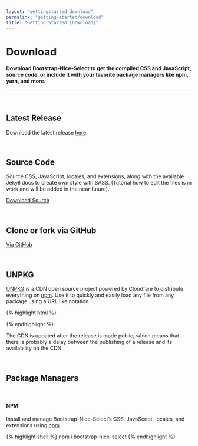 ```yaml
---
layout: "gettingstarted-download"
permalink: "getting-started/download"
title: "Getting Started [Download]"
---
```


# Download

#### Download Bootstrap-Nice-Select to get the compiled CSS and JavaScript, source code, or include it with your favorite package managers like npm, yarn, and more.

---

&nbsp;

## **Latest Release**

Download the latest release [here](https://github.com/kevingostomski/bootstrap-nice-select/releases/download/v1.1.0/bootstrap-nice-select-v1.1.0.zip).

&nbsp;

## **Source Code**

Source CSS, JavaScript, locales, and extensions, along with the available Jekyll docs to create own style with SASS. (Tutorial how to edit the files is in work and will be added in the near future).

<a class="btn btn-outline-primary" href="https://github.com/kevingostomski/bootstrap-nice-select/archive/refs/tags/v1.1.0.zip">Download Source</a>

&nbsp;

## **Clone or fork via GitHub**

<a class="btn btn-outline-primary" href="https://github.com/kevingostomski/bootstrap-nice-select">Via GitHub</a>

&nbsp;

## **UNPKG**

[UNPKG](https://unpkg.com/browse/bootstrap-nice-select@1.1.0/) is a CDN open source project powered by Cloudfare to distribute everything on [npm](https://www.npmjs.com/). Use it to quickly and easily load any file from any package using a URL like notation.

{% highlight html %}
<!-- Latest compiled and minified CSS -->
<link rel="stylesheet" href="https://unpkg.com/bootstrap-nice-select@1.1.0/dist/css/bootstrap-nice-select.min.css">

<!-- Latest compiled and minified JavaScript -->
<script src="https://unpkg.com/bootstrap-nice-select@1.1.0/dist/js/bootstrap-nice-select.min.js"></script>
{% endhighlight %}

<div class="alert alert-light d-flex align-items-center font-size-13 my-3" role="alert">
    <i class="fa-solid fa-circle-info pe-2"></i>
    <div>
    The CDN is updated after the release is made public, which means that there is probably a delay between the publishing of a release and its availability on the CDN.
    </div>
</div>

&nbsp;

## **Package Managers**

&nbsp;

#### NPM

Install and manage Bootstrap-Nice-Select’s CSS, JavaScript, locales, and extensions using [npm](https://www.npmjs.com/package/bootstrap-nice-select).

{% highlight shell %}
npm i bootstrap-nice-select
{% endhighlight %}

&nbsp;